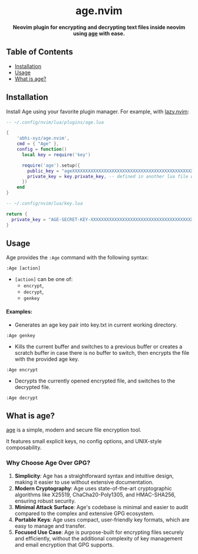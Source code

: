 <div align="center">

# age.nvim

</div>

<div align="center">

**Neovim plugin for encrypting and decrypting text files inside neovim using [age](https://github.com/FiloSottile/age) with ease.**

</div>

## Table of Contents  

- [Installation](#installation)  
- [Usage](#usage)  
- [What is age?](#what-is-age)  

## Installation

Install Age using your favorite plugin manager. For example, with [lazy.nvim](https://github.com/folke/lazy.nvim):

```lua
-- ~/.config/nvim/lua/plugins/age.lua

{
    'abhi-xyz/age.nvim',
    cmd = { "Age" },
    config = function()
      local key = require('key')

      require('age').setup({
        public_key = "ageXXXXXXXXXXXXXXXXXXXXXXXXXXXXXXXXXXXXXXXXXXXXXXXXXXXXXXXXXXX",
        private_key = key.private_key, -- defined in another lua file which is not included in git for safety
      })
    end
}
```
```lua
-- ~/.config/nvim/lua/key.lua

return {
  private_key = "AGE-SECRET-KEY-XXXXXXXXXXXXXXXXXXXXXXXXXXXXXXXXXXXXXXXXXXXXXXXXXXXXXXXXXXX",
}
```

## Usage

Age provides the `:Age` command with the following syntax:

```vim
:Age [action]
```

- `[action]` can be one of:
  - `encrypt`,
  - `decrypt`,
  - `genkey`

#### Examples:

- Generates an age key pair into key.txt in current working directory.

```vim
:Age genkey
```

- Kills the current buffer and switches to a previous buffer or creates a scratch buffer in case there is no buffer to switch, then encrypts the file with the provided age key.

```vim
:Age encrypt
```

- Decrypts the currently opened encrypted file, and switches to the decrypted file. 
```vim
:Age decrypt
```
## What is age?

[age](https://age-encryption.org/) is a simple, modern and secure file encryption tool.

It features small explicit keys, no config options, and UNIX-style composability.

### Why Choose Age Over GPG?

1. **Simplicity**: Age has a straightforward syntax and intuitive design, making it easier to use without extensive documentation.
2. **Modern Cryptography**: Age uses state-of-the-art cryptographic algorithms like X25519, ChaCha20-Poly1305, and HMAC-SHA256, ensuring robust security.
3. **Minimal Attack Surface**: Age's codebase is minimal and easier to audit compared to the complex and extensive GPG ecosystem.
4. **Portable Keys**: Age uses compact, user-friendly key formats, which are easy to manage and transfer.
5. **Focused Use Case**: Age is purpose-built for encrypting files securely and efficiently, without the additional complexity of key management and email encryption that GPG supports.
